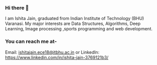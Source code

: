 ### Hi there 👋
I am Ishita Jain, graduated from Indian Institute of Technology (BHU) Varanasi. My major interests are Data Structures, Algorithms, Deep Learning, Image processing ,sports programming and web development.

### You can reach me at-
Email: ishitajain.ece18@itbhu.ac.in or LinkedIn: https://www.linkedin.com/in/ishita-jain-3769121b3/


<!--
**ishitajain123/ishitajain123** is a ✨ _special_ ✨ repository because its `README.md` (this file) appears on your GitHub profile.

Here are some ideas to get you started:

- 🔭 I’m currently working on ...
- 🌱 I’m currently learning ...
- 👯 I’m looking to collaborate on ...
- 🤔 I’m looking for help with ...
- 💬 Ask me about ...
- 📫 How to reach me: ...
- 😄 Pronouns: ...
- ⚡ Fun fact: ...
-->

